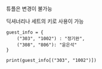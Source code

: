 튜플은 변경이 불가능

딕셔너리나 세트의 키로 사용이 가능

```
guest_info = {
    ("303", "1002") : "정기완",
    ("308", "806"): "윤은석"
}

print(guest_info[("303", "1002")])
```
